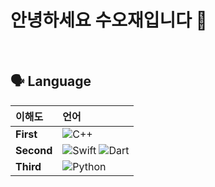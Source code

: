 # 안녕하세요 수오재입니다 👋

<br/>

## 🗣️ Language

| **이해도**  | **언어** |
|:--------------------|:--------------|
| **First**  | ![C++](https://img.icons8.com/color/48/000000/c-plus-plus-logo.png) |
| **Second** | ![Swift](https://img.icons8.com/color/48/000000/swift.png) ![Dart](https://img.icons8.com/color/48/000000/dart.png) |
| **Third**  | ![Python](https://img.icons8.com/color/48/000000/python.png) |
